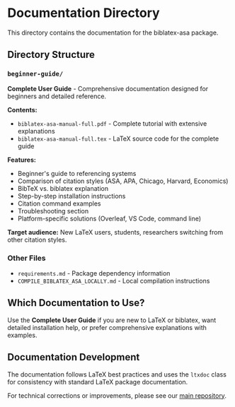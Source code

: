 # Documentation Directory

This directory contains the documentation for the biblatex-asa package.

## Directory Structure

### `beginner-guide/`
**Complete User Guide** - Comprehensive documentation designed for beginners and detailed reference.

**Contents:**
- `biblatex-asa-manual-full.pdf` - Complete tutorial with extensive explanations
- `biblatex-asa-manual-full.tex` - LaTeX source code for the complete guide

**Features:**
- Beginner's guide to referencing systems
- Comparison of citation styles (ASA, APA, Chicago, Harvard, Economics)
- BibTeX vs. biblatex explanation
- Step-by-step installation instructions
- Citation command examples
- Troubleshooting section
- Platform-specific solutions (Overleaf, VS Code, command line)

**Target audience:** New LaTeX users, students, researchers switching from other citation styles.

### Other Files

- `requirements.md` - Package dependency information
- `COMPILE_BIBLATEX_ASA_LOCALLY.md` - Local compilation instructions

## Which Documentation to Use?

Use the **Complete User Guide** if you are new to LaTeX or biblatex, want detailed installation help, or prefer comprehensive explanations with examples.

## Documentation Development

The documentation follows LaTeX best practices and uses the `ltxdoc` class for consistency with standard LaTeX package documentation.

For technical corrections or improvements, please see our [main repository](https://github.com/yuqi-liang-qiqi/biblatex-asa). 